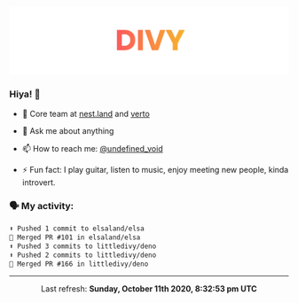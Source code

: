 
![](https://github.com/divy-work/divy-work/raw/master/assets/divy.png)

### Hiya! 👋

- 🔭 Core team at [nest.land](https://github.com/nestdotland/nest.land) and [verto](https://github.com/useverto/verto)

- 💬 Ask me about anything

- 📫 How to reach me: [@undefined_void](https://instagram.com/divy.exe)

- ⚡ Fun fact: I play guitar, listen to music, enjoy meeting new people, kinda introvert.

### 🗣 My activity:

```
⬆️ Pushed 1 commit to elsaland/elsa
🎉 Merged PR #101 in elsaland/elsa
⬆️ Pushed 3 commits to littledivy/deno
⬆️ Pushed 2 commits to littledivy/deno
🎉 Merged PR #166 in littledivy/deno
```

------------
<p align="center">Last refresh: <b>Sunday, October 11th 2020, 8:32:53 pm UTC</b></p>
